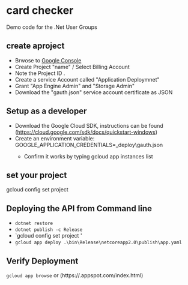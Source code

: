 # card checker 
Demo code for the .Net User Groups 

## create aproject
- Brwose to [Google Console](https://console.cloud.google.com)
- Create Project "name" / Select Billing Account
- Note the Project ID <projectid>.
- Create a service Account called "Application Deploymnet"
- Grant "App Engine Admin" and "Storage Admin"
- Download the "gauth.json" service account certificate as JSON

## Setup as a developer 
- Download the Google Cloud SDK, instructions can be  found (https://cloud.google.com/sdk/docs/quickstart-windows)
- Create an environment variable:
     GOOGLE_APPLICATION_CREDENTIALS=<path to your code>\_deploy\gauth.json
	- Confirm it works by typing 
	  gcloud app instances list

## set your project
gcloud config set project <projectId>

## Deploying the API from Command line
- `dotnet restore`
- `dotnet publish -c Release`
- `gcloud config set project <projectId>'
- `gcloud app deploy .\bin\Release\netcoreapp2.0\publish\app.yaml`

## Verify Deployment  
`gcloud app browse` or (https://<projectId>.appspot.com/index.html)
